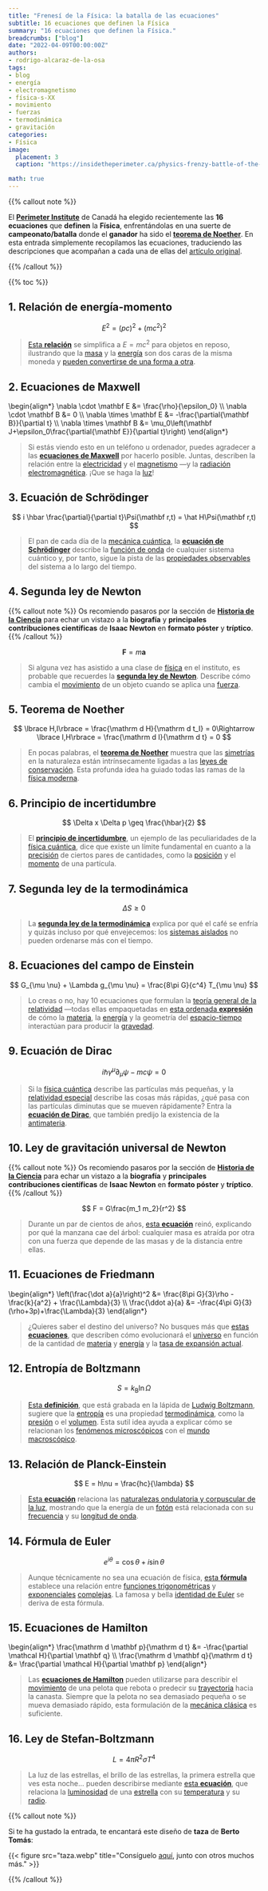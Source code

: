 ```yaml
---
title: "Frenesí de la Física: la batalla de las ecuaciones"
subtitle: 16 ecuaciones que definen la Física
summary: "16 ecuaciones que definen la Física."
breadcrumbs: ["blog"]
date: "2022-04-09T00:00:00Z"
authors:
- rodrigo-alcaraz-de-la-osa
tags:
- blog
- energía
- electromagnetismo
- física-s-XX
- movimiento
- fuerzas
- termodinámica
- gravitación
categories:
- Física
image:
  placement: 3
  caption: "https://insidetheperimeter.ca/physics-frenzy-battle-of-the-equations/"

math: true
---
```


{{% callout note %}}

El [**Perimeter Institute**](https://perimeterinstitute.ca) de Canadá ha elegido recientemente las **16 ecuaciones** que **definen** la **Física**, enfrentándolas en una suerte de **campeonato/batalla** donde el **ganador** ha sido el [**teorema de Noether**](https://es.wikipedia.org/wiki/Teorema_de_Noether). En esta entrada simplemente recopilamos las ecuaciones, traduciendo las descripciones que acompañan a cada una de ellas del [artículo original](https://insidetheperimeter.ca/physics-frenzy-battle-of-the-equations/).

{{% /callout %}}

{{% toc %}}

## 1. Relación de energía-momento

$$
E^2 = \left(pc\right)^2 + \left(mc^2\right)^2
$$

> [Esta **relación**](https://es.wikipedia.org/wiki/Relación_de_energ%C3%ADa-momento) se simplifica a $E=mc^2$ para objetos en reposo, ilustrando que la [masa](https://es.wikipedia.org/wiki/Masa) y la [energía](https://es.wikipedia.org/wiki/Energ%C3%ADa) son dos caras de la misma moneda y [pueden convertirse de una forma a otra](https://es.wikipedia.org/wiki/Equivalencia_entre_masa_y_energ%C3%ADa).

## 2. Ecuaciones de Maxwell

\begin{align*}
\nabla \cdot \mathbf E &= \frac{\rho}{\epsilon_0} \\\\
\nabla \cdot \mathbf B &= 0 \\\\
\nabla \times \mathbf E &= -\frac{\partial{\mathbf B}}{\partial t} \\\\
\nabla \times \mathbf B &= \mu_0\left(\mathbf J+\epsilon_0\frac{\partial{\mathbf E}}{\partial t}\right)
\end{align*}

> Si estás viendo esto en un teléfono u ordenador, puedes agradecer a las [**ecuaciones de Maxwell**](https://es.wikipedia.org/wiki/Ecuaciones_de_Maxwell) por hacerlo posible. Juntas, describen la relación entre la [electricidad](https://es.wikipedia.org/wiki/Electricidad) y el [magnetismo](https://es.wikipedia.org/wiki/Magnetismo) &mdash;y la [radiación electromagnética](https://es.wikipedia.org/wiki/Radiación_electromagnética). ¡Que se haga la [luz](https://es.wikipedia.org/wiki/Luz)!

## 3. Ecuación de Schrödinger

$$
i \hbar \frac{\partial}{\partial t}\Psi(\mathbf r,t) = \hat H\Psi(\mathbf r,t)
$$

> El pan de cada día de la [mecánica cuántica](https://es.wikipedia.org/wiki/Mecánica_cuántica), la [**ecuación de Schrödinger**](https://es.wikipedia.org/wiki/Ecuación_de_Schrödinger) describe la [función de onda](https://es.wikipedia.org/wiki/Función_de_onda) de cualquier sistema cuántico y, por tanto, sigue la pista de las [propiedades observables](https://es.wikipedia.org/wiki/Observable) del sistema a lo largo del tiempo.

## 4. Segunda ley de Newton

{{% callout note %}}
Os recomiendo pasaros por la sección de [**Historia de la Ciencia**](https://fisiquimicamente.com/recursos-fisica-quimica/historia-ciencia/) para echar un vistazo a la **biografía** y **principales contribuciones científicas** de **Isaac Newton** en **formato póster** y **tríptico**.
{{% /callout %}}

$$
\mathbf F = m\mathbf a
$$

> Si alguna vez has asistido a una clase de [física](https://es.wikipedia.org/wiki/F%C3%ADsica) en el instituto, es probable que recuerdes la [**segunda ley de Newton**](https://es.wikipedia.org/wiki/Leyes_de_Newton#Segunda_ley_de_Newton_o_ley_fundamental_de_la_dinámica). Describe cómo cambia el [movimiento](https://es.wikipedia.org/wiki/Movimiento_(f%C3%ADsica)) de un objeto cuando se aplica una [fuerza](https://es.wikipedia.org/wiki/Fuerza).

## 5. Teorema de Noether

$$
\lbrace H,I\rbrace = \frac{\mathrm d H}{\mathrm d t_I} = 0\Rightarrow \lbrace I,H\rbrace = \frac{\mathrm d I}{\mathrm d t} = 0
$$

> En pocas palabras, el [**teorema de Noether**](https://es.wikipedia.org/wiki/Teorema_de_Noether) muestra que las [simetrías](https://es.wikipedia.org/wiki/Simetr%C3%ADa) en la naturaleza están intrínsecamente ligadas a las [leyes de conservación](https://es.wikipedia.org/wiki/Leyes_de_conservación_(f%C3%ADsica)). Esta profunda idea ha guiado todas las ramas de la [física moderna](https://es.wikipedia.org/wiki/F%C3%ADsica_moderna).

## 6. Principio de incertidumbre

$$
\Delta x \Delta p \geq \frac{\hbar}{2}
$$

> El [**principio de incertidumbre**](https://es.wikipedia.org/wiki/Relación_de_indeterminación_de_Heisenberg), un ejemplo de las peculiaridades de la [física cuántica](https://es.wikipedia.org/wiki/Mecánica_cuántica), dice que existe un límite fundamental en cuanto a la [precisión](https://es.wikipedia.org/wiki/Precisión) de ciertos pares de cantidades, como la [posición](https://es.wikipedia.org/wiki/Posición) y el [momento](https://es.wikipedia.org/wiki/Cantidad_de_movimiento) de una partícula.

## 7. Segunda ley de la termodinámica

$$
\Delta S \geq 0
$$

> La [**segunda ley de la termodinámica**](https://es.wikipedia.org/wiki/Segundo_principio_de_la_termodinámica) explica por qué el café se enfría y quizás incluso por qué envejecemos: los [sistemas aislados](https://es.wikipedia.org/wiki/Sistema_aislado) no pueden ordenarse más con el tiempo.

## 8. Ecuaciones del campo de Einstein

$$
G_{\mu \nu} + \Lambda g_{\mu \nu} = \frac{8\pi G}{c^4} T_{\mu \nu}
$$

> Lo creas o no, hay 10 ecuaciones que formulan la [teoría general de la relatividad](https://es.wikipedia.org/wiki/Relatividad_general) &mdash;todas ellas empaquetadas en [esta ordenada **expresión**](https://es.wikipedia.org/wiki/Ecuaciones_del_campo_de_Einstein) de cómo la [materia](https://es.wikipedia.org/wiki/Materia), la [energía](https://es.wikipedia.org/wiki/Energ%C3%ADa) y la geometría del [espacio-tiempo](https://es.wikipedia.org/wiki/Espacio-tiempo) interactúan para producir la [gravedad](https://es.wikipedia.org/wiki/Gravedad).

## 9. Ecuación de Dirac

$$
i \hbar \gamma^\mu \partial_\mu\psi - mc\psi = 0 
$$

> Si la [física cuántica](https://es.wikipedia.org/wiki/Mecánica_cuántica) describe las partículas más pequeñas, y la [relatividad especial](https://es.wikipedia.org/wiki/Teor%C3%ADa_de_la_relatividad_especial) describe las cosas más rápidas, ¿qué pasa con las partículas diminutas que se mueven rápidamente? Entra la [**ecuación de Dirac**](https://es.wikipedia.org/wiki/Ecuación_de_Dirac), que también predijo la existencia de la [antimateria](https://es.wikipedia.org/wiki/Antimateria).

## 10. Ley de gravitación universal de Newton

{{% callout note %}}
Os recomiendo pasaros por la sección de [**Historia de la Ciencia**](https://fisiquimicamente.com/recursos-fisica-quimica/historia-ciencia/) para echar un vistazo a la **biografía** y **principales contribuciones científicas** de **Isaac Newton** en **formato póster** y **tríptico**.
{{% /callout %}}

$$
F = G\frac{m_1 m_2}{r^2}
$$

> Durante un par de cientos de años, [esta **ecuación**](https://es.wikipedia.org/wiki/Ley_de_gravitación_universal) reinó, explicando por qué la manzana cae del árbol: cualquier masa es atraída por otra con una fuerza que depende de las masas y de la distancia entre ellas.

## 11. Ecuaciones de Friedmann

\begin{align*}
\left(\frac{\dot a}{a}\right)^2 &= \frac{8\pi G}{3}\rho - \frac{k}{a^2} + \frac{\Lambda}{3} \\\\
\frac{\ddot a}{a} &= -\frac{4\pi G}{3}(\rho+3p)+\frac{\Lambda}{3}
\end{align*}

> ¿Quieres saber el destino del universo? No busques más que [estas **ecuaciones**](https://es.wikipedia.org/wiki/Ecuaciones_de_Friedmann), que describen cómo evolucionará el [universo](https://es.wikipedia.org/wiki/Universo) en función de la cantidad de [materia](https://es.wikipedia.org/wiki/Materia) y [energía](https://es.wikipedia.org/wiki/Energ%C3%ADa) y la [tasa de expansión actual](https://es.wikipedia.org/wiki/Expansión_métrica_del_espacio).

## 12. Entropía de Boltzmann

$$
S = k_\mathrm B \ln \Omega
$$

> [Esta **definición**](https://es.wikipedia.org/wiki/Fórmula_de_entrop%C3%ADa_de_Boltzmann), que está grabada en la lápida de [Ludwig Boltzmann](https://es.wikipedia.org/wiki/Ludwig_Boltzmann), sugiere que la [entropía](https://es.wikipedia.org/wiki/Entrop%C3%ADa) es una propiedad [termodinámica](https://es.wikipedia.org/wiki/Termodinámica), como la [presión](https://es.wikipedia.org/wiki/Presión) o el [volumen](https://es.wikipedia.org/wiki/Volumen_(termodinámica)). Esta sutil idea ayuda a explicar cómo se relacionan los [fenómenos microscópicos](https://es.wikipedia.org/wiki/Nivel_microscópico) con el [mundo macroscópico](https://es.wikipedia.org/wiki/Nivel_macroscópico).

## 13. Relación de Planck-Einstein

$$
E = h\nu = \frac{hc}{\lambda}
$$

> [Esta **ecuación**](https://es.wikipedia.org/wiki/Relación_de_Planck-Einstein) relaciona las [naturalezas ondulatoria y corpuscular de la luz](https://es.wikipedia.org/wiki/Dualidad_onda_corpúsculo), mostrando que la energía de un [fotón](https://es.wikipedia.org/wiki/Fotón) está relacionada con su [frecuencia](https://es.wikipedia.org/wiki/Frecuencia) y su [longitud de onda](https://es.wikipedia.org/wiki/Longitud_de_onda).

## 14. Fórmula de Euler

$$
e^{i\theta} = \cos\theta +i\sin\theta
$$

> Aunque técnicamente no sea una ecuación de física, [esta **fórmula**](https://es.wikipedia.org/wiki/Fórmula_de_Euler) establece una relación entre [funciones trigonométricas](https://es.wikipedia.org/wiki/Función_trigonométrica) y [exponenciales](https://es.wikipedia.org/wiki/Función_exponencial) [complejas](https://es.wikipedia.org/wiki/Análisis_complejo). La famosa y bella [identidad de Euler](https://es.wikipedia.org/wiki/Identidad_de_Euler) se deriva de esta fórmula.

## 15. Ecuaciones de Hamilton

\begin{align*}
\frac{\mathrm d \mathbf p}{\mathrm d t} &= -\frac{\partial \mathcal H}{\partial \mathbf q} \\\\
\frac{\mathrm d \mathbf q}{\mathrm d t} &= \frac{\partial \mathcal H}{\partial \mathbf p}
\end{align*}

> Las [**ecuaciones de Hamilton**](https://es.wikipedia.org/wiki/Ecuación_de_Hamilton-Jacobi) pueden utilizarse para describir el [movimiento](https://es.wikipedia.org/wiki/Movimiento_(f%C3%ADsica)) de una pelota que rebota o predecir su [trayectoria](https://es.wikipedia.org/wiki/Trayectoria) hacia la canasta. Siempre que la pelota no sea demasiado pequeña o se mueva demasiado rápido, esta formulación de la [mecánica clásica](https://es.wikipedia.org/wiki/Mecánica_clásica) es suficiente.

## 16. Ley de Stefan-Boltzmann

$$
L = 4\pi R^2\sigma T^4
$$

> La luz de las estrellas, el brillo de las estrellas, la primera estrella que ves esta noche... pueden describirse mediante [esta **ecuación**](https://es.wikipedia.org/wiki/Ley_de_Stefan-Boltzmann), que relaciona la [luminosidad](https://es.wikipedia.org/wiki/Luminosidad) de una [estrella](https://es.wikipedia.org/wiki/Estrella) con su [temperatura](https://es.wikipedia.org/wiki/Temperatura) y su [radio](https://es.wikipedia.org/wiki/Radio_(geometr%C3%ADa)).

{{% callout note %}}

Si te ha gustado la entrada, te encantará este diseño de **taza** de **Berto Tomás**:

{{< figure src="taza.webp" title="Consíguelo [aquí](https://www.aprendiendofisicaconbertotomas.com/tazas), junto con otros muchos más." >}}

{{% /callout %}}